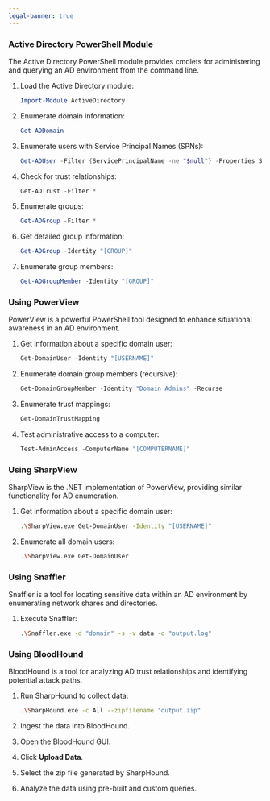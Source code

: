 ```yaml
---
legal-banner: true
---
```


### **Active Directory PowerShell Module**

The Active Directory PowerShell module provides cmdlets for administering and querying an AD environment from the command line.  

1. Load the Active Directory module:  
   ```powershell
   Import-Module ActiveDirectory
   ```

2. Enumerate domain information:  
   ```powershell
   Get-ADDomain
   ```

3. Enumerate users with Service Principal Names (SPNs):  
   ```powershell
   Get-ADUser -Filter {ServicePrincipalName -ne "$null"} -Properties ServicePrincipalName
   ```

4. Check for trust relationships:  
   ```powershell
   Get-ADTrust -Filter *
   ```

5. Enumerate groups:  
   ```powershell
   Get-ADGroup -Filter *
   ```

6. Get detailed group information:  
   ```powershell
   Get-ADGroup -Identity "[GROUP]"
   ```

7. Enumerate group members:  
   ```powershell
   Get-ADGroupMember -Identity "[GROUP]"
   ```

### **Using PowerView**

PowerView is a powerful PowerShell tool designed to enhance situational awareness in an AD environment.  

1. Get information about a specific domain user:  
   ```powershell
   Get-DomainUser -Identity "[USERNAME]"
   ```

2. Enumerate domain group members (recursive):  
   ```powershell
   Get-DomainGroupMember -Identity "Domain Admins" -Recurse
   ```

3. Enumerate trust mappings:  
   ```powershell
   Get-DomainTrustMapping
   ```

4. Test administrative access to a computer:  
   ```powershell
   Test-AdminAccess -ComputerName "[COMPUTERNAME]"
   ```

### **Using SharpView**

SharpView is the .NET implementation of PowerView, providing similar functionality for AD enumeration.  

1. Get information about a specific domain user:  
   ```bash
   .\SharpView.exe Get-DomainUser -Identity "[USERNAME]"
   ```

2. Enumerate all domain users:  
   ```bash
   .\SharpView.exe Get-DomainUser
   ```


### **Using Snaffler**

Snaffler is a tool for locating sensitive data within an AD environment by enumerating network shares and directories.  

1. Execute Snaffler:  
   ```bash
   .\Snaffler.exe -d "domain" -s -v data -o "output.log"
   ```

### **Using BloodHound**

BloodHound is a tool for analyzing AD trust relationships and identifying potential attack paths.  

1. Run SharpHound to collect data:  
   ```bash
   .\SharpHound.exe -c All --zipfilename "output.zip"
   ```

2. Ingest the data into BloodHound.  
3. Open the BloodHound GUI.  
4. Click **Upload Data**.  
5. Select the zip file generated by SharpHound.  
6. Analyze the data using pre-built and custom queries.  
